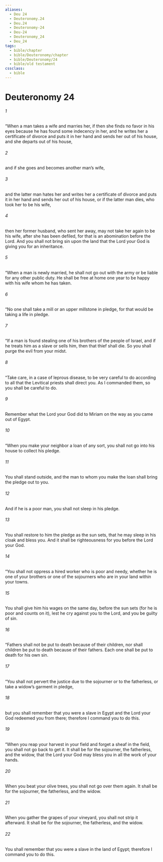 ```yaml
---
aliases:
  - Deu 24
  - Deuteronomy.24
  - Deu.24
  - Deuteronomy-24
  - Deu-24
  - Deuteronomy_24
  - Deu_24
tags:
  - bible/chapter
  - bible/Deuteronomy/chapter
  - bible/Deuteronomy/24
  - bible/old testament
cssclass:
  - bible
---
```


# Deuteronomy 24

###### 1
“When a man takes a wife and marries her, if then she finds no favor in his eyes because he has found some indecency in her, and he writes her a certificate of divorce and puts it in her hand and sends her out of his house, and she departs out of his house,
###### 2
and if she goes and becomes another man’s wife,
###### 3
and the latter man hates her and writes her a certificate of divorce and puts it in her hand and sends her out of his house, or if the latter man dies, who took her to be his wife,
###### 4
then her former husband, who sent her away, may not take her again to be his wife, after she has been defiled, for that is an abomination before the Lord. And you shall not bring sin upon the land that the Lord your God is giving you for an inheritance.
###### 5
“When a man is newly married, he shall not go out with the army or be liable for any other public duty. He shall be free at home one year to be happy with his wife whom he has taken.
###### 6
“No one shall take a mill or an upper millstone in pledge, for that would be taking a life in pledge.
###### 7
“If a man is found stealing one of his brothers of the people of Israel, and if he treats him as a slave or sells him, then that thief shall die. So you shall purge the evil from your midst.
###### 8
“Take care, in a case of leprous disease, to be very careful to do according to all that the Levitical priests shall direct you. As I commanded them, so you shall be careful to do.
###### 9
Remember what the Lord your God did to Miriam on the way as you came out of Egypt.
###### 10
“When you make your neighbor a loan of any sort, you shall not go into his house to collect his pledge.
###### 11
You shall stand outside, and the man to whom you make the loan shall bring the pledge out to you.
###### 12
And if he is a poor man, you shall not sleep in his pledge.
###### 13
You shall restore to him the pledge as the sun sets, that he may sleep in his cloak and bless you. And it shall be righteousness for you before the Lord your God.
###### 14
“You shall not oppress a hired worker who is poor and needy, whether he is one of your brothers or one of the sojourners who are in your land within your towns.
###### 15
You shall give him his wages on the same day, before the sun sets (for he is poor and counts on it), lest he cry against you to the Lord, and you be guilty of sin.
###### 16
“Fathers shall not be put to death because of their children, nor shall children be put to death because of their fathers. Each one shall be put to death for his own sin.
###### 17
“You shall not pervert the justice due to the sojourner or to the fatherless, or take a widow’s garment in pledge,
###### 18
but you shall remember that you were a slave in Egypt and the Lord your God redeemed you from there; therefore I command you to do this.
###### 19
“When you reap your harvest in your field and forget a sheaf in the field, you shall not go back to get it. It shall be for the sojourner, the fatherless, and the widow, that the Lord your God may bless you in all the work of your hands.
###### 20
When you beat your olive trees, you shall not go over them again. It shall be for the sojourner, the fatherless, and the widow.
###### 21
When you gather the grapes of your vineyard, you shall not strip it afterward. It shall be for the sojourner, the fatherless, and the widow.
###### 22
You shall remember that you were a slave in the land of Egypt; therefore I command you to do this.


